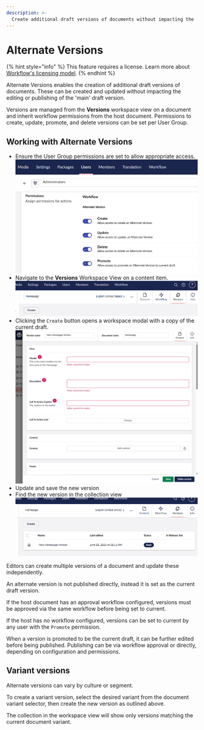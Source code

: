 ```yaml
---
description: >-
  Create additional draft versions of documents without impacting the 'main' draft version.
---
```


# Alternate Versions

{% hint style="info" %}
This feature requires a license. Learn more about [Workflow's licensing model](https://umbraco.com/products/umbraco-workflow).
{% endhint %}

Alternate Versions enables the creation of additional draft versions of documents. These can be created and updated without impacting the editing or publishing of the 'main' draft version.

Versions are managed from the **Versions** workspace view on a document and inherit workflow permissions from the host document. Permissions to create, update, promote, and delete versions can be set per User Group.

## Working with Alternate Versions

- Ensure the User Group permissions are set to allow appropriate access.
![Alternate Version permissions](images/alternate-version-permissions.png)
- Navigate to the **Versions** Workspace View on a content item.
![Versions Workspace View](images/versions-workspace-view.png)
- Clicking the `Create` button opens a workspace modal with a copy of the current draft.
![Version workspace](images/version-workspace-editor.png)
- Update and save the new version
- Find the new version in the collection view
![Versions collection](images/versions-collection.png)

Editors can create multiple versions of a document and update these independently.

An alternate version is not published directly, instead it is set as the current draft version.

If the host document has an approval workflow configured, versions must be approved via the same workflow before being set to current.

If the host has no workflow configured, versions can be set to current by any user with the `Promote` permission.

When a version is promoted to be the current draft, it can be further edited before being published. Publishing can be via workflow approval or directly, depending on configuration and permissions.

## Variant versions

Alternate versions can vary by culture or segment. 

To create a variant version, select the desired variant from the document variant selector, then create the new version as outlined above.

The collection in the workspace view will show only versions matching the current document variant.